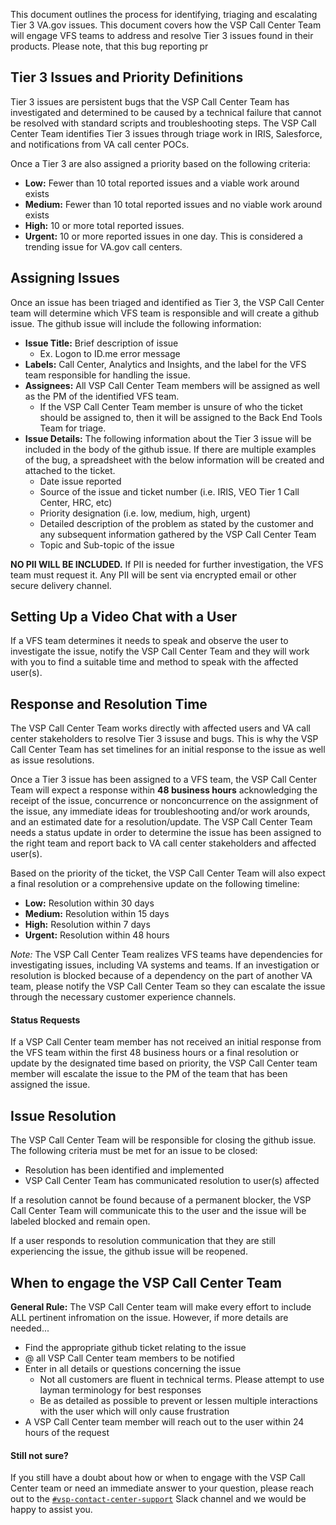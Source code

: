 This document outlines the process for identifying, triaging and escalating Tier 3 VA.gov issues. This document covers how the VSP Call Center Team will engage VFS teams to address and resolve Tier 3 issues found in their products. Please note, that this bug reporting pr

## Tier 3 Issues and Priority Definitions

Tier 3 issues are persistent bugs that the VSP Call Center Team has investigated and determined to be caused by a technical failure that cannot be resolved with standard scripts and troubleshooting steps. The VSP Call Center Team identifies Tier 3 issues through triage work in IRIS, Salesforce, and notifications from VA call center POCs.

Once a Tier 3 are also assigned a priority based on the following criteria:

  * **Low:** Fewer than 10 total reported issues and a viable work around exists
  * **Medium:** Fewer than 10 total reported issues and no viable work around exists
  * **High:** 10 or more total reported issues. 
  * **Urgent:** 10 or more reported issues in one day. This is considered a trending issue for VA.gov call centers. 

## Assigning Issues
Once an issue has been triaged and identified as Tier 3, the VSP Call Center team will determine which VFS team is responsible and will create a github issue. The github issue will include the following information:

* **Issue Title:** Brief description of issue
    * Ex. Logon to ID.me error message
* **Labels:** Call Center, Analytics and Insights, and the label for the VFS team responsible for handling the issue.
* **Assignees:** All VSP Call Center Team members will be assigned as well as the PM of the identified VFS team. 
    * If the VSP Call Center Team member is unsure of who the ticket should be assigned to, then it will be assigned to the Back End Tools Team for triage.
* **Issue Details:** The following information about the Tier 3 issue will be included in the body of the github issue. If there are multiple examples of the bug, a spreadsheet with the below information will be created and attached to the ticket.
  * Date issue reported
  * Source of the issue and ticket number (i.e. IRIS, VEO Tier 1 Call Center, HRC, etc)
  * Priority designation (i.e. low, medium, high, urgent)
  * Detailed description of the problem as stated by the customer and any subsequent information gathered by the VSP Call Center Team
  * Topic and Sub-topic of the issue

**NO PII WILL BE INCLUDED.** If PII is needed for further investigation, the VFS team must request it. Any PII will be sent via encrypted email or other secure delivery channel. 

## Setting Up a Video Chat with a User
If a VFS team determines it needs to speak and observe the user to investigate the issue, notify the VSP Call Center Team and they will work with you to find a suitable time and method to speak with the affected user(s).  

## Response and Resolution Time
The VSP Call Center Team works directly with affected users and VA call center stakeholders to resolve Tier 3 issuse and bugs. This is why the VSP Call Center Team has set timelines for an initial response to the issue as well as issue resolutions. 

Once a Tier 3 issue has been assigned to a VFS team, the VSP Call Center Team will expect a response within **48 business hours** acknowledging the receipt of the issue, concurrence or nonconcurrence on the assignment of the issue, any immediate ideas for troubleshooting and/or work arounds, and an estimated date for a resolution/update. The VSP Call Center Team needs a status update in order to determine the issue has been assigned to the right team and report back to VA call center stakeholders and affected user(s).

Based on the priority of the ticket, the VSP Call Center Team will also expect a final resolution or a comprehensive update on the following timeline: 

  * **Low:** Resolution within 30 days
  * **Medium:** Resolution within 15 days
  * **High:** Resolution within 7 days
  * **Urgent:** Resolution within 48 hours

*Note:* The VSP Call Center Team realizes VFS teams have dependencies for investigating issues, including VA systems and teams. If an investigation or resolution is blocked because of a dependency on the part of another VA team, please notify the VSP Call Center Team so they can escalate the issue through the necessary customer experience channels. 
  
#### Status Requests
If a VSP Call Center team member has not received an initial response from the VFS team within the first 48 business hours or a final resolution or update by the designated time based on priority, the VSP Call Center team member will escalate the issue to the PM of the team that has been assigned the issue. 

## Issue Resolution
The VSP Call Center Team will be responsible for closing the github issue. The following criteria must be met for an issue to be closed:
 * Resolution has been identified and implemented
 * VSP Call Center Team has communicated resolution to user(s) affected

If a resolution cannot be found because of a permanent blocker, the VSP Call Center Team will communicate this to the user and the issue will be labeled blocked and remain open. 

If a user responds to resolution communication that they are still experiencing the issue, the github issue will be reopened. 

## When to engage the VSP Call Center Team
  
**General Rule:** The VSP Call Center team will make every effort to include ALL pertinent infromation on the issue.  However, if more details are needed...
- Find the appropriate github ticket relating to the issue
- @ all VSP Call Center team members to be notified 
- Enter in all details or questions concerning the issue
  - Not all customers are fluent in technical terms. Please attempt to use layman terminology for best responses
  - Be as detailed as possible to prevent or lessen multiple interactions with the user which will only cause frustration
- A VSP Call Center team member will reach out to the user within 24 hours of the request

#### Still not sure?

If you still have a doubt about how or when to engage with the VSP Call Center team or need an immediate answer to your question, please reach out to the [`#vsp-contact-center-support`](https://dsva.slack.com/messages/CK1FA11H8) Slack channel and we would be happy to assist you.
